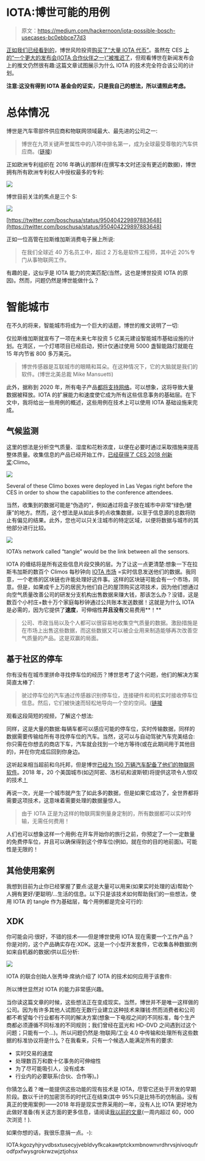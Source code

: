 # IOTA:博世可能的用例

> 原文：<https://medium.com/hackernoon/iota-possible-bosch-usecases-bc0ebbce77d3>

[正如我们已经看到的](/@iotasuppoter/iota-the-bigger-picture-eb7092835dfc)，博世风险投资[购买了“大量 IOTA 代币”](http://www.bosch-presse.de/pressportal/de/en/robert-bosch-venture-capital-makes-first-investment-in-distributed-ledger-technology-137411.html)。虽然在 CES [上的“一个更大的发布会(IOTA 合作伙伴之一)”被推迟了](https://www.reddit.com/r/Iota/comments/7orp03/iota_foundation_ask_us_anything_january_7th/dsbpqag/)，但观看博世在新闻发布会上的推文仍然很有趣:这篇文章试图展示为什么 IOTA 的技术完全符合该公司的计划。

**注意:这没有得到 IOTA 基金会的证实，只是我自己的想法，所以请照此考虑。**

# 总体情况

博世是汽车零部件供应商和物联网领域最大、最先进的公司之一:

> 博世在九项关键声誉属性中的八项中排名第一，成为全球最受尊敬的汽车供应商。([链接](https://www.businesswire.com/news/home/20160321005988/en/Bosch-ranks-No.-1-motor-vehicle-parts))

正如欧洲专利组织在 2016 年确认的那样(在撰写本文时还没有更近的数据)，博世拥有所有欧洲专利权人中授权最多的专利:

![](img/e1cde36e77e11456ca112d9fbb243548.png)

博世目前关注的焦点是三个 S:

![](img/f37302c08a709a65545b3eed416b0f8e.png)

[https://twitter.com/boschusa/status/950404229897883648](https://twitter.com/boschusa/status/950404229897883648)

正如一位高管在拉斯维加斯消费电子展上所说:

> 在我们全球近 40 万名员工中，超过 2 万名是软件工程师，其中近 20%专门从事物联网工作。

有趣的是，这似乎是 IOTA 能力的完美匹配(当然，这也是博世投资 IOTA 的原因)。然而，问题仍然是博世能做什么？

# 智能城市

在不久的将来，智能城市将成为一个巨大的话题，博世的推文说明了一切:

仅拉斯维加斯就宣布了一项在未来七年投资 5 亿美元建设智能城市基础设施的计划。在湾区，一个灯塔项目已经启动，预计仅通过使用 5000 盏智能路灯就能在 15 年内节省 800 多万美元。

> 博世传感器是互联城市的眼睛和耳朵。在这种情况下，它的大脑就是我们的软件。(博世北美总裁 Mike Mansuetti)

此外，据称到 2020 年，所有电子产品[都将支持网络](https://twitter.com/BoschPresse/status/950400255182495745)。可以想象，这将导致大量数据被释放。IOTA 的扩展能力和速度使它成为所有这些信息事务的基础层。在下文中，我将给出一些用例的概述，这些用例在技术上可以使用 IOTA 基础设施来完成。

## 气候监测

这里的想法是分析空气质量、湿度和花粉浓度，以便在必要时通过采取措施来提高整体质量。收集信息的产品已经开始工作，[已经获得了 CES 2018 创新奖](https://www.businesswire.com/news/home/20180108006404/en/CES®-2018-Innovation-Award-Bosch-Smart-City):Climo。

![](img/a8cc5bab99e54daaa1d43d22b781005f.png)

Several of these Climo boxes were deployed in Las Vegas right before the CES in order to show the capabilities to the conference attendees.

当然，收集到的数据可能是“伪造的”，例如通过将盒子放在城市中非常“绿色/健康”的地方。然而，这个想法是从如此多的点收集数据，以至于信息源的总数将防止有偏见的结果。此外，您也可以只关注城市的特定区域，以便将数据与城市的其他部分进行比较。

![](img/ffd2141f959a92a1c5712dd581753604.png)

IOTA’s network called “tangle” would be the link between all the sensors.

IOTA 的缠结将是所有这些信息片段交换的层。为了让这一点更清楚:想象一下在拉斯韦加斯的数百个 Climos 每秒钟向 [IOTA 市场](https://blog.iota.org/iota-data-marketplace-cb6be463ac7f) =实时信息发送他们的数据。我同意，一个老练的区块链也许能处理好这件事。这样的区块链可能会有一个市场，同意。但是，如果成千上万的居民为他们自己的屋顶购买这项技术，因为他们想通过向空气质量改善公司的研发分支机构出售数据来赚大钱，那该怎么办？没错，这是数百个小村庄+数十万个家庭每秒钟通过公共账本发送数据！这就是为什么 IOTA 是必需的，因为它提供了**速度**，可伸缩性**并且没有**交易费用**！**

> 公司、市政当局以及个人都可以很容易地收集空气质量的数据。激励措施是在市场上出售这些数据，而这些数据又可以被企业用来制造能够再次改善空气质量的产品。这是双赢的局面。

## 基于社区的停车

你有没有在城市里拼命寻找停车位的经历？博世思考了这个问题，他们的解决方案简直太棒了:

> 驶过停车位的汽车通过传感器识别停车位，连接硬件和司机实时接收停车位信息。然后，它们被快速而轻松地导向一个空的空间。([链接](https://www.bosch.com/explore-and-experience/smart-city-challenges/#Smart%20in%20Las%20Vegas)

观看这段简短的视频，了解这个想法:

同样，这是大量的数据:每辆车都可以感应可能的停车位，实时传输数据，同样的数据需要传输给所有寻找停车位的汽车。当然，这可以与自动驾驶汽车完美结合:你只需在你想去的商店下车，汽车就会找到一个地方等待(或在此期间用于其他目的)，并在你完成后回到你身边。

这听起来相当超前和乌托邦，但是博世[已经为 150 万辆汽车配备了他们的物联网软件](https://twitter.com/boschusa/status/950401712057073665)。2018 年，20 个美国城市(如迈阿密、洛杉矶和波斯顿)将提供这项令人惊叹的技术[！](https://twitter.com/BoschPresse/status/950401420708270081)

再说一次，光是一个城市就产生了如此多的数据，但是如果它成功了，全世界都将需要这项技术，这意味着需要处理的数据量惊人。

> 由于 IOTA 正是为这样的物联网案例量身定制的，所有数据都可以实时传输，无需任何费用！

人们也可以想象这样一个用例:在开车开始你的旅行之前，你预定了一个一定数量的免费停车位，并且可以确保得到这个停车位(例如，就在你的目的地前面)。可能性是无限的！

## 其他使用案例

我想到目前为止你已经掌握了要点:这是大量可以用来(如果实时处理的话)帮助个人拥有更好/更聪明/…生活的信息。以下只是该技术如何帮助我们的一些想法，使用 IOTA 的 tangle 作为基础层，每个用例都是完全可行的:

## XDK

你可能会问:很好，不错的技术——但是博世使用 IOTA 现在需要一个工作产品？你是对的，这个产品确实存在:XDK。这是一个小型开发套件，它收集各种数据(例如来自机器的数据)供以后分析:

![](img/7066d7a75c0ce19d797ccd75da35c1e9.png)

IOTA 的联合创始人张秀坤·席纳介绍了 IOTA 的技术如何应用于该套件:

所以博世显然对 IOTA 的能力非常感兴趣。

当你读这篇文章的时候，这些想法正在变成现实。当然，博世并不是唯一这样做的公司。因为有许多其他人试图在无数行业建立这种技术来赚钱:然而消费者和公司都不希望每个行业都有不同的解决方案(想象一下电视之间的不同标准，每个生产商都必须遵循不同标准的不同规则；我们曾经在蓝光和 HD-DVD 之间遇到过这个问题；只能有一个…)。所以问题仍然是:物联网/工业 4.0 中传输和处理所有这些数据的标准协议将是什么？在我看来，只有一个候选人能满足所有的要求:

*   实时交易的速度
*   处理数百万和数十亿事务的可伸缩性
*   为了尽可能吸引人，没有成本
*   行业内的必要联系(合伙、合作等)。)

你猜怎么着？唯一能提供这些功能的现有技术是 IOTA，尽管它还处于开发的早期阶段。数以千计的加密货币的时代正在结束(其中 95%只是比特币的仿制品，没有真正的使用案例)——2018 年将是现实世界采用的一年，没有人比 IOTA 更好地为此做好准备(有关这方面的更多信息，请阅读[我以前的文章](/@iotasuppoter)(一周内超过 60，000 次浏览！).

如果你想的话，我很乐意捐一点。-):

IOTA:kgozyhjryvdbsxtusecyjvebldvyfkcakawtptckxmbnownvrdhrvsjnivoqufrodfpxfwysgrokrwzwjztjohsx